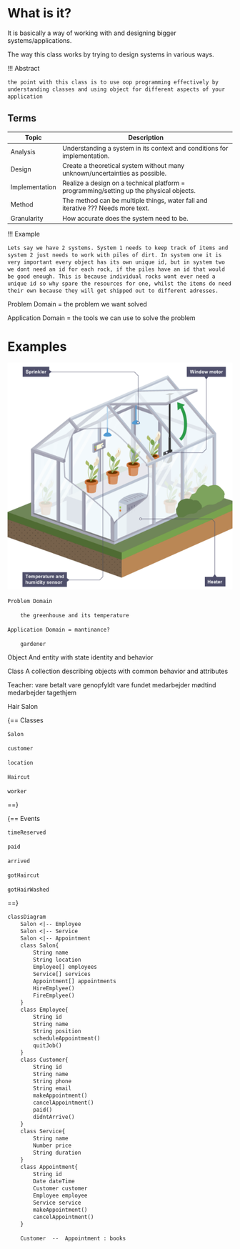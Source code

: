 # What is it?

It is basically a way of working with and designing bigger systems/applications.

The way this class works by trying to design systems in various ways.

!!! Abstract

    the point with this class is to use oop programming effectively by understanding classes and using object for different aspects of your application

## Terms
| Topic          | Description                                                                                   |
|----------------|-----------------------------------------------------------------------------------------------|
| Analysis       | Understanding a system in its context and conditions for implementation.                       |
| Design         | Create a theoretical system without many unknown/uncertainties as possible.                    |
| Implementation | Realize a design on a technical platform = programming/setting up the physical objects.         |
| Method         | The method can be multiple things, water fall and iterative ??? Needs more text.               |
| Granularity    | How accurate does the system need to be.                                                       |



!!! Example

    Lets say we have 2 systems. System 1 needs to keep track of items and system 2 just needs to work with piles of dirt. In system one it is very important every object has its own unique id, but in system two we dont need an id for each rock, if the piles have an id that would be good enough. This is because individual rocks wont ever need a unique id so why spare the resources for one, whilst the items do need their own because they will get shipped out to different adresses.


Problem Domain = the problem we want solved

Application Domain = the tools we can use to solve the problem




# Examples

![Alt text](image.png)

    Problem Domain

        the greenhouse and its temperature

    Application Domain = mantinance?

        gardener 

Object 
And entity with state identity and behavior

Class
A collection describing objects with common behavior and attributes

Teacher:
vare betalt
vare genopfyldt
vare fundet
medarbejder mødtind
medarbejder tagethjem


Hair Salon

{== Classes
    
    Salon
    
    customer
    
    location
    
    Haircut

    worker

==}

{== Events
    
    timeReserved
    
    paid
    
    arrived
    
    gotHaircut
    
    gotHairWashed
==}

```mermaid
classDiagram
    Salon <|-- Employee
    Salon <|-- Service
    Salon <|-- Appointment
    class Salon{
        String name
        String location
        Employee[] employees
        Service[] services
        Appointment[] appointments
        HireEmplyee()
        FireEmplyee()
    }
    class Employee{
        String id
        String name
        String position
        scheduleAppointment()
        quitJob()
    }
    class Customer{
        String id
        String name
        String phone
        String email
        makeAppointment()
        cancelAppointment()
        paid()
        didntArrive()
    }
    class Service{
        String name
        Number price
        String duration
    }
    class Appointment{
        String id
        Date dateTime
        Customer customer
        Employee employee
        Service service
        makeAppointment()
        cancelAppointment()
    }

    Customer  --  Appointment : books
```


